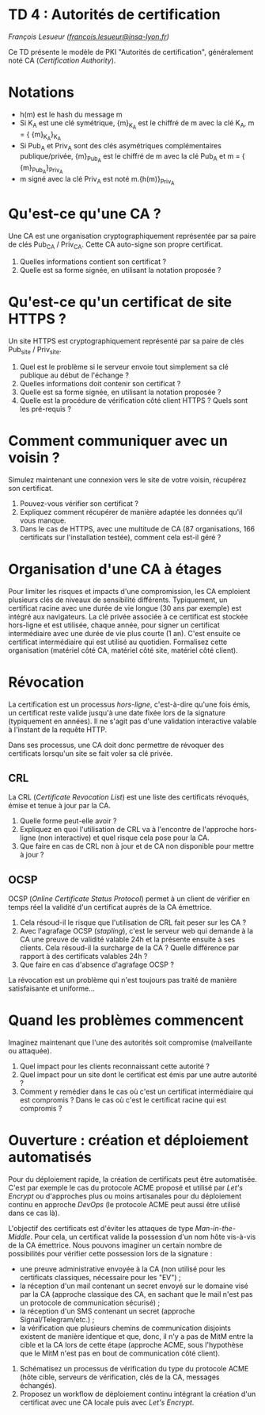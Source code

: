 # TD 4 : Autorités de certification

_François Lesueur ([francois.lesueur@insa-lyon.fr](mailto:francois.lesueur@insa-lyon.fr))_

Ce TD présente le modèle de PKI "Autorités de certification", généralement noté CA (_Certification Authority_).

Notations
=========

* h(m) est le hash du message m
* Si K<sub>A</sub> est une clé symétrique, {m}<sub>K<sub>A</sub></sub> est le chiffré de m avec la clé K<sub>A</sub>, m = { {m}<sub>K<sub>A</sub></sub>}<sub>K<sub>A</sub></sub>
* Si Pub<sub>A</sub> et Priv<sub>A</sub> sont des clés asymétriques complémentaires publique/privée, {m}<sub>Pub<sub>A</sub></sub> est le chiffré de m avec la clé Pub<sub>A</sub> et m = { {m}<sub>Pub<sub>A</sub></sub>}<sub>Priv<sub>A</sub></sub>
* m signé avec la clé Priv<sub>A</sub> est noté m.{h(m)}<sub>Priv<sub>A</sub></sub>


Qu'est-ce qu'une CA ?
=====================

Une CA est une organisation cryptographiquement représentée par sa paire de clés Pub<sub>CA</sub> / Priv<sub>CA</sub>. Cette CA auto-signe son propre certificat.

1. Quelles informations contient son certificat ?
2. Quelle est sa forme signée, en utilisant la notation proposée ?


Qu'est-ce qu'un certificat de site HTTPS ?
==========================================

Un site HTTPS est cryptographiquement représenté par sa paire de clés Pub<sub>site</sub> / Priv<sub>site</sub>.

1. Quel est le problème si le serveur envoie tout simplement sa clé publique au début de l'échange ?
2. Quelles informations doit contenir son certificat ?
3. Quelle est sa forme signée, en utilisant la notation proposée ?
4. Quelle est la procédure de vérification côté client HTTPS ? Quels sont les pré-requis ?


Comment communiquer avec un voisin ?
====================================

Simulez maintenant une connexion vers le site de votre voisin, récupérez son certificat.

1. Pouvez-vous vérifier son certificat ?
2. Expliquez comment récupérer de manière adaptée les données qu'il vous manque.
3. Dans le cas de HTTPS, avec une multitude de CA (87 organisations, 166 certificats sur l'installation testée), comment cela est-il géré ?


Organisation d'une CA à étages
==============================

Pour limiter les risques et impacts d'une compromission, les CA emploient plusieurs clés de niveaux de sensibilité différents. Typiquement, un certificat racine avec une durée de vie longue (30 ans par exemple) est intégré aux navigateurs. La clé privée associée à ce certificat est stockée hors-ligne et est utilisée, chaque année, pour signer un certificat intermédiaire avec une durée de vie plus courte (1 an). C'est ensuite ce certificat intermédiaire qui est utilisé au quotidien. Formalisez cette organisation (matériel côté CA, matériel côté site, matériel côté client).


Révocation
==========

La certification est un processus _hors-ligne_, c'est-à-dire qu'une fois émis, un certificat reste valide jusqu'à une date fixée lors de la signature (typiquement en années). Il ne s'agit pas d'une validation interactive valable à l'instant de la requête HTTP.

Dans ses processus, une CA doit donc permettre de révoquer des certificats lorsqu'un site se fait voler sa clé privée.

CRL
---

La CRL (_Certificate Revocation List_) est une liste des certificats révoqués, émise et tenue à jour par la CA.

1. Quelle forme peut-elle avoir ?
2. Expliquez en quoi l'utilisation de CRL va à l'encontre de l'approche hors-ligne (non interactive) et quel risque cela pose pour la CA.
3. Que faire en cas de CRL non à jour et de CA non disponible pour mettre à jour ?


OCSP
----

OCSP (_Online Certificate Status Protocol_) permet à un client de vérifier en temps réel la validité d'un certificat auprès de la CA émettrice.

1. Cela résoud-il le risque que l'utilisation de CRL fait peser sur les CA ?
2. Avec l'agrafage OCSP (_stapling_), c'est le serveur web qui demande à la CA une preuve de validité valable 24h et la présente ensuite à ses clients. Cela résoud-il la surcharge de la CA ? Quelle différence par rapport à des certificats valables 24h ?
3. Que faire en cas d'absence d'agrafage OCSP ?

La révocation est un problème qui n'est toujours pas traité de manière satisfaisante et uniforme...

Quand les problèmes commencent
==============================

Imaginez maintenant que l'une des autorités soit compromise (malveillante ou attaquée).

1. Quel impact pour les clients reconnaissant cette autorité ?
2. Quel impact pour un site dont le certificat est émis par une autre autorité ?
3. Comment y remédier dans le cas où c'est un certificat intermédiaire qui est compromis ? Dans le cas où c'est le certificat racine qui est compromis ?


Ouverture : création et déploiement automatisés
===============================================

Pour du déploiement rapide, la création de certificats peut être automatisée. C'est par exemple le cas du protocole ACME proposé et utilisé par _Let's Encrypt_ ou d'approches plus ou moins artisanales pour du déploiement continu en approche _DevOps_ (le protocole ACME peut aussi être utilisé dans ce cas là).

L'objectif des certificats est d'éviter les attaques de type _Man-in-the-Middle_. Pour cela, un certificat valide la possession d'un nom hôte vis-à-vis de la CA émettrice. Nous pouvons imaginer un certain nombre de possibilités pour vérifier cette possession lors de la signature :

* une preuve administrative envoyée à la CA (non utilisé pour les certificats classiques, nécessaire pour les "EV") ;
* la réception d'un mail contenant un secret envoyé sur le domaine visé par la CA (approche classique des CA, en sachant que le mail n'est pas un protocole de communication sécurisé) ;
* la réception d'un SMS contenant un secret (approche Signal/Telegram/etc.) ;
* la vérification que plusieurs chemins de communication disjoints existent de manière identique et que, donc, il n'y a pas de MitM entre la cible et la CA lors de cette étape (approche ACME, sous l'hypothèse que le MitM n'est pas en bout de communication côté client).

1. Schématisez un processus de vérification du type du protocole ACME (hôte cible, serveurs de vérification, clés de la CA, messages échangés).
2. Proposez un workflow de déploiement continu intégrant la création d'un certificat avec une CA locale puis avec _Let's Encrypt_.

